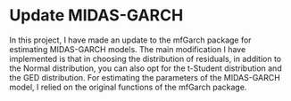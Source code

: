 # Update MIDAS-GARCH

In this project, I have made an update to the mfGarch package for estimating MIDAS-GARCH models. The main modification I have implemented is that in choosing the distribution of residuals, in addition to the Normal distribution, you can also opt for the t-Student distribution and the GED distribution. For estimating the parameters of the MIDAS-GARCH model, I relied on the original functions of the mfGarch package.
